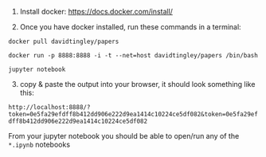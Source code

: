 
1) Install docker: https://docs.docker.com/install/

2) Once you have docker installed, run these commands in a terminal:

`docker pull davidtingley/papers`

`docker run -p 8888:8888 -i -t --net=host davidtingley/papers /bin/bash`

`jupyter notebook`

3) copy & paste the output into your browser, it should look something like this: 

`http://localhost:8888/?token=0e5fa29efdff8b412dd906e222d9ea1414c10224ce5df082&token=0e5fa29efdff8b412dd906e222d9ea1414c10224ce5df082`

From your jupyter notebook you should be able to open/run any of the `*.ipynb` notebooks 













